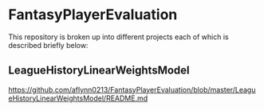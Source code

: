 # FantasyPlayerEvaluation

This repository is broken up into different projects each of which is described briefly below:

## LeagueHistoryLinearWeightsModel
https://github.com/aflynn0213/FantasyPlayerEvaluation/blob/master/LeagueHistoryLinearWeightsModel/README.md
